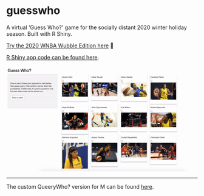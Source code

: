 # guesswho

A virtual 'Guess Who?' game for the socially distant 2020 winter holiday season. Built with R Shiny.  

[Try the 2020 WNBA Wubble Edition here](https://jes-simkin.shinyapps.io/wubble/) 🏀

[R Shiny app code can be found here](https://github.com/jessimk/guesswho/blob/main/wubble/app.R).

![guesswhowubblescreenshot](https://github.com/jessimk/guesswho/blob/main/assets/guesswho_wubble_demo.gif)

---

The custom QueeryWho? version for M can be found [here]( https://jes-simkin.shinyapps.io/queerywho/).
